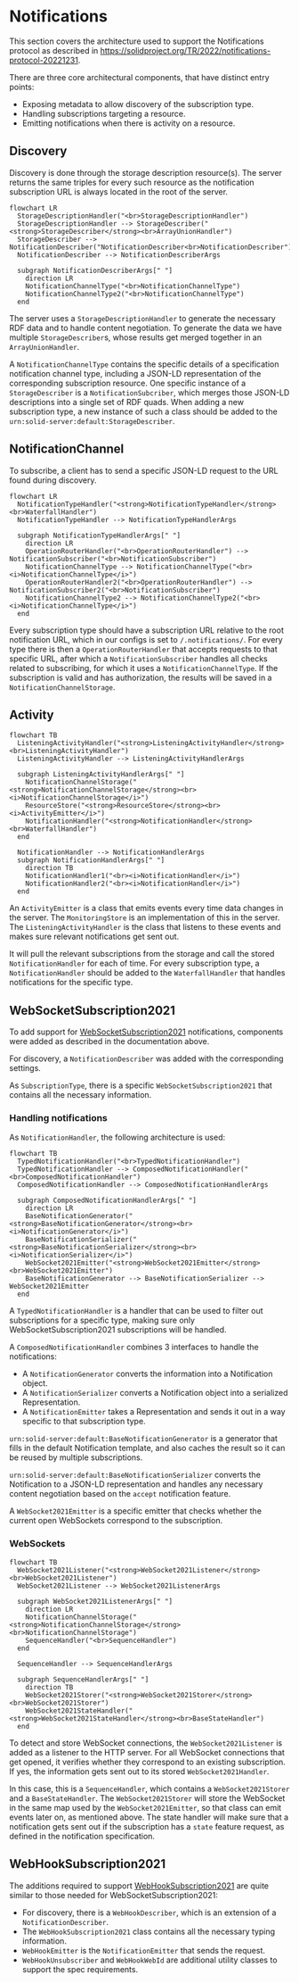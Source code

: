 # Notifications

This section covers the architecture used to support the Notifications protocol
as described in <https://solidproject.org/TR/2022/notifications-protocol-20221231>.

There are three core architectural components, that have distinct entry points:

* Exposing metadata to allow discovery of the subscription type.
* Handling subscriptions targeting a resource.
* Emitting notifications when there is activity on a resource.

## Discovery

Discovery is done through the storage description resource(s).
The server returns the same triples for every such resource
as the notification subscription URL is always located in the root of the server.

```mermaid
flowchart LR
  StorageDescriptionHandler("<br>StorageDescriptionHandler")
  StorageDescriptionHandler --> StorageDescriber("<strong>StorageDescriber</strong><br>ArrayUnionHandler")
  StorageDescriber --> NotificationDescriber("NotificationDescriber<br>NotificationDescriber")
  NotificationDescriber --> NotificationDescriberArgs

  subgraph NotificationDescriberArgs[" "]
    direction LR
    NotificationChannelType("<br>NotificationChannelType")
    NotificationChannelType2("<br>NotificationChannelType")
  end
```

The server uses a `StorageDescriptionHandler` to generate the necessary RDF data
and to handle content negotiation.
To generate the data we have multiple `StorageDescriber`s,
whose results get merged together in an `ArrayUnionHandler`.

A `NotificationChannelType` contains the specific details of a specification notification channel type,
including a JSON-LD representation of the corresponding subscription resource.
One specific instance of a `StorageDescriber` is a `NotificationSubcriber`,
which merges those JSON-LD descriptions into a single set of RDF quads.
When adding a new subscription type,
a new instance of such a class should be added to the `urn:solid-server:default:StorageDescriber`.

## NotificationChannel

To subscribe, a client has to send a specific JSON-LD request to the URL found during discovery.

```mermaid
flowchart LR
  NotificationTypeHandler("<strong>NotificationTypeHandler</strong><br>WaterfallHandler")
  NotificationTypeHandler --> NotificationTypeHandlerArgs

  subgraph NotificationTypeHandlerArgs[" "]
    direction LR
    OperationRouterHandler("<br>OperationRouterHandler") --> NotificationSubscriber("<br>NotificationSubscriber")
    NotificationChannelType --> NotificationChannelType("<br><i>NotificationChannelType</i>")
    OperationRouterHandler2("<br>OperationRouterHandler") --> NotificationSubscriber2("<br>NotificationSubscriber")
    NotificationChannelType2 --> NotificationChannelType2("<br><i>NotificationChannelType</i>")
  end
```

Every subscription type should have a subscription URL relative to the root notification URL,
which in our configs is set to `/.notifications/`.
For every type there is then a `OperationRouterHandler` that accepts requests to that specific URL,
after which a `NotificationSubscriber` handles all checks related to subscribing,
for which it uses a `NotificationChannelType`.
If the subscription is valid and has authorization, the results will be saved in a `NotificationChannelStorage`.

## Activity

```mermaid
flowchart TB
  ListeningActivityHandler("<strong>ListeningActivityHandler</strong><br>ListeningActivityHandler")
  ListeningActivityHandler --> ListeningActivityHandlerArgs

  subgraph ListeningActivityHandlerArgs[" "]
    NotificationChannelStorage("<strong>NotificationChannelStorage</strong><br><i>NotificationChannelStorage</i>")
    ResourceStore("<strong>ResourceStore</strong><br><i>ActivityEmitter</i>")
    NotificationHandler("<strong>NotificationHandler</strong><br>WaterfallHandler")
  end
  
  NotificationHandler --> NotificationHandlerArgs
  subgraph NotificationHandlerArgs[" "]
    direction TB
    NotificationHandler1("<br><i>NotificationHandler</i>")
    NotificationHandler2("<br><i>NotificationHandler</i>")
  end
```

An `ActivityEmitter` is a class that emits events every time data changes in the server.
The `MonitoringStore` is an implementation of this in the server.
The `ListeningActivityHandler` is the class that listens to these events
and makes sure relevant notifications get sent out.

It will pull the relevant subscriptions from the storage and call the stored `NotificationHandler` for each of time.
For every subscription type, a `NotificationHandler` should be added to the `WaterfallHandler`
that handles notifications for the specific type.

## WebSocketSubscription2021

To add support for [WebSocketSubscription2021](https://solidproject.org/TR/2022/websocket-subscription-2021-20220509)
notifications,
components were added as described in the documentation above.

For discovery, a `NotificationDescriber` was added with the corresponding settings.

As `SubscriptionType`, there is a specific `WebSocketSubscription2021` that contains all the necessary information.

### Handling notifications

As `NotificationHandler`, the following architecture is used:

```mermaid
flowchart TB
  TypedNotificationHandler("<br>TypedNotificationHandler")
  TypedNotificationHandler --> ComposedNotificationHandler("<br>ComposedNotificationHandler")
  ComposedNotificationHandler --> ComposedNotificationHandlerArgs

  subgraph ComposedNotificationHandlerArgs[" "]
    direction LR
    BaseNotificationGenerator("<strong>BaseNotificationGenerator</strong><br><i>NotificationGenerator</i>")
    BaseNotificationSerializer("<strong>BaseNotificationSerializer</strong><br><i>NotificationSerializer</i>")
    WebSocket2021Emitter("<strong>WebSocket2021Emitter</strong><br>WebSocket2021Emitter")
    BaseNotificationGenerator --> BaseNotificationSerializer --> WebSocket2021Emitter
  end
```

A `TypedNotificationHandler` is a handler that can be used to filter out subscriptions for a specific type,
making sure only WebSocketSubscription2021 subscriptions will be handled.

A `ComposedNotificationHandler` combines 3 interfaces to handle the notifications:

* A `NotificationGenerator` converts the information into a Notification object.
* A `NotificationSerializer` converts a Notification object into a serialized Representation.
* A `NotificationEmitter` takes a Representation and sends it out in a way specific to that subscription type.

`urn:solid-server:default:BaseNotificationGenerator` is a generator that fills in the default Notification template,
and also caches the result so it can be reused by multiple subscriptions.

`urn:solid-server:default:BaseNotificationSerializer` converts the Notification to a JSON-LD representation
and handles any necessary content negotiation based on the `accept` notification feature.

A `WebSocket2021Emitter` is a specific emitter that checks
whether the current open WebSockets correspond to the subscription.

### WebSockets

```mermaid
flowchart TB
  WebSocket2021Listener("<strong>WebSocket2021Listener</strong><br>WebSocket2021Listener")
  WebSocket2021Listener --> WebSocket2021ListenerArgs

  subgraph WebSocket2021ListenerArgs[" "]
    direction LR
    NotificationChannelStorage("<strong>NotificationChannelStorage</strong><br>NotificationChannelStorage")
    SequenceHandler("<br>SequenceHandler")
  end
  
  SequenceHandler --> SequenceHandlerArgs
  
  subgraph SequenceHandlerArgs[" "]
    direction TB
    WebSocket2021Storer("<strong>WebSocket2021Storer</strong><br>WebSocket2021Storer")
    WebSocket2021StateHandler("<strong>WebSocket2021StateHandler</strong><br>BaseStateHandler")
  end
```

To detect and store WebSocket connections, the `WebSocket2021Listener` is added as a listener to the HTTP server.
For all WebSocket connections that get opened, it verifies whether they correspond to an existing subscription.
If yes, the information gets sent out to its stored `WebSocket2021Handler`.

In this case, this is a `SequenceHandler`, which contains a `WebSocket2021Storer` and a `BaseStateHandler`.
The `WebSocket2021Storer` will store the WebSocket in the same map used by the `WebSocket2021Emitter`,
so that class can emit events later on, as mentioned above.
The state handler will make sure that a notification gets sent out if the subscription has a `state` feature request,
as defined in the notification specification.

## WebHookSubscription2021

The additions required to support
[WebHookSubscription2021](https://github.com/solid/notifications/blob/main/webhook-subscription-2021.md)
are quite similar to those needed for WebSocketSubscription2021:

* For discovery, there is a `WebHookDescriber`, which is an extension of a `NotificationDescriber`.
* The `WebHookSubscription2021` class contains all the necessary typing information.
* `WebHookEmitter` is the `NotificationEmitter` that sends the request.
* `WebHookUnsubscriber` and `WebHookWebId` are additional utility classes to support the spec requirements.
